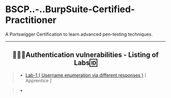 # BSCP..-..BurpSuite-Certified-Practitioner
A Portswigger Certification to learn advanced pen-testing techniques.

---

<h2 align="center">👨🏻‍💻Authentication vulnerabilities - Listing of Labs🆔</h2>

> - [Lab-1 { Username enumeration via different responses }](https://github.com/Nikunj-Sahani/BSCP..-..BurpSuite-Certified-Practitioner/tree/main/Stage-1.%20Apprentice%20Labs#lab-1-username-enumeration-via-different-responses) [ Apprentice ]

> - 
